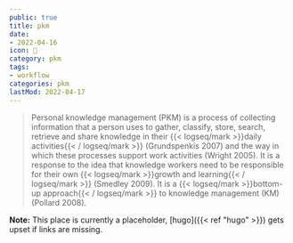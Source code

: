 ```yaml
---
public: true
title: pkm
date:
- 2022-04-16
icon: 📝
category: pkm
tags:
- workflow
categories: pkm
lastMod: 2022-04-17
---
```

> Personal knowledge management (PKM) is a process of collecting information that a person uses to gather, classify, store, search, retrieve and share knowledge in their {{< logseq/mark >}}daily activities{{< / logseq/mark >}} (Grundspenkis 2007) and the way in which these processes support work activities (Wright 2005). It is a response to the idea that knowledge workers need to be responsible for their own {{< logseq/mark >}}growth and learning{{< / logseq/mark >}} (Smedley 2009). It is a {{< logseq/mark >}}bottom-up approach{{< / logseq/mark >}} to knowledge management (KM) (Pollard 2008).

**Note:** This place is currently a placeholder, [hugo]({{< ref "hugo" >}}) gets upset if links are missing.

